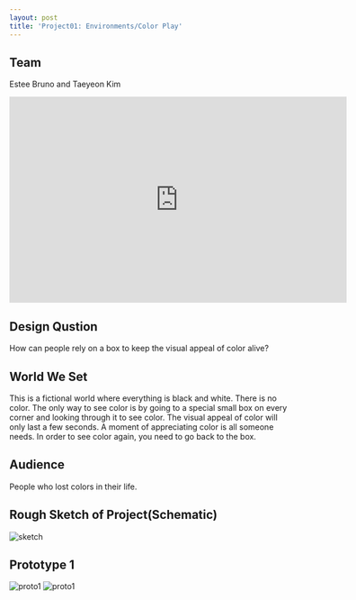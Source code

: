 ```yaml
---
layout: post
title: 'Project01: Environments/Color Play'
---
```

## Team
Estee Bruno and Taeyeon Kim

<iframe src="https://docs.google.com/presentation/d/1WJQBivsv12_DmmSXA3skMtxw8qeuaQpVZD9qnU19oy8/embed?start=false&loop=false&delayms=3000" frameborder="0" width="600" height="366" allowfullscreen="true" mozallowfullscreen="true" webkitallowfullscreen="true"></iframe>

## Design Qustion
How can people rely on a box to keep the visual appeal of color alive?

## World We Set
This is a fictional world where everything is black and white. There is no color.
The only way to see color is by going to a special small box on every corner and looking through it to see color.
The visual appeal of color will only last a few seconds. A moment of appreciating color is all someone needs. In order to see color again, you need to go back to the box.

## Audience
People who lost colors in their life.

## Rough Sketch of Project(Schematic)
![sketch](/sp17-ms2/assets/img/project01/sketch.jpg)

## Prototype 1
![proto1](/sp17-ms2/assets/img/project01/proto01_1.jpg)
![proto1](/sp17-ms2/assets/img/project01/proto01_2.jpg)